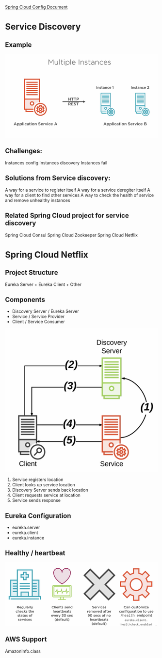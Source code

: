 [Spring Cloud Config Document](https://cloud.spring.io/spring-cloud-config/reference/html/)

# Service Discovery 

## Example
![image.png](https://github.com/RENCHILIU/Spring/blob/main/Spring%20Cloud/Finding%20Services%20Using%20Service%20Discovery_Eureka/image-4ca54ee12b9c4c9aa34872927ad5c1f1.png?raw=true)

## Challenges:
Instances config
Instances discovery
Instances fail


## Solutions from Service discovery:
A way for a service to register itself
A way for a service deregiter itself
A way for a client to find other services 
A way to check the health of service and remove unhealthy instances

## Related Spring Cloud project for service discovery
Spring Cloud Consul
Spring Cloud Zookeeper
Spring Cloud Netflix


# Spring Cloud Netflix 

## Project Structure
Eureka Server + Eureka Client + Other

## Components 
- Discovery Server / Eureka Server
- Service / Service Provider
- Client / Service Consumer 

![Screen Shot 20210330 at 12.30.32 PM.png](https://github.com/RENCHILIU/Spring/blob/main/Spring%20Cloud/Finding%20Services%20Using%20Service%20Discovery_Eureka/image-bb9cbd92c1b743dd8bce840c2ba8bb65.png?raw=true)

1. Service registers location
2. Client looks up service location
3. Discovery Server sends back location
4. Client requests service at location
5. Service sends response

## Eureka Configuration
- eureka.server
- eureka.client
- eureka.instance

## Healthy / heartbeat 



![Screen Shot 20210330 at 12.32.36 PM.png](https://github.com/RENCHILIU/Spring/blob/main/Spring%20Cloud/Finding%20Services%20Using%20Service%20Discovery_Eureka/Screen%20Shot%202021-03-30%20at%2012.30.32%20PM-45656bf387c54556a77e93aa5df330ec.png?raw=true)


## AWS Support
AmazonInfo.class

